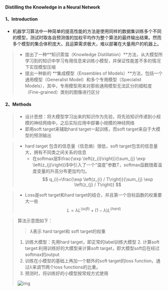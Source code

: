 #### Distilling the Knowledge in a Neural Network



#### 1、Introduction

- 机器学习算法中一种简单的提高性能的方法是使用同样的数据集训练多个不同的模型，测试时取各自预测值的加权平均作为整个算法的最终输出结果。然而多个模型的集合体积庞大，且运算需求极大，难以部署在大量用户的机器上。

> - 提出了一种**知识蒸馏（Knowledge Distillation）**方法，从大模型所学习到的知识中学习有用信息来训练小模型，并保证性能差不多的情况下实现模型压缩
> - 提出一种新的 **集成模型（Ensembles of Models）**方法，包括一个通用模型（Generalist Model）和多个专用模型（Specialist Models），其中，专用模型用来对那些通用模型无法区分的细粒度（Fine-grained）类别的图像进行区分

#### 2、Methods

> - 设计思想：将大模型学习出来的知识作为先验，将先验知识传递到小规模的神经网络中，之后实际应用中部署小规模的神经网络
> - 即用soft target来辅助hard target一起训练，而soft target来自于大模型的预测输出

> - hard target 包含的信息量（信息熵）很低，soft target包含的信息量大，拥有不同类之间关系的信息
>   - 在softmax层$\frac{\exp \left(z_{i}\right)}{\sum_{j} \exp \left(z_{j}\right)}$中引入了一个“温度”参数T，softmax函数随着温度变量的升高分布更加均匀。
>   $$
>   q_{i}=\frac{\exp \left(z_{i} / T\right)}{\sum_{j} \exp \left(z_{j} / T\right)}
>   $$

> - Loss是soft target和hard target的结合，并且第一个目标函数的权重要大一些
>   $$
>   L=\lambda L^{(s o f t)}+(1-\lambda) L^{(h a r d)}
>   $$

> 算法示意图如下：
>
> > $\lambda$表示 hard target和 soft target的权重
>
>   1. 训练大模型：先用hard target，即正常的label训练大模型
>     2. 计算soft target:利用训练好的大模型来计算soft target，即大模型soft后在经过softmax的output
>   3. 训练在小模型的基础上再加一个额外的soft target的loss function，通过$\lambda$来调节两个loss functions的比重。
>   4. 预测时，将训练好的小模型按常规方式使用
>
> ![img](picture/KD.jpg)
> 



